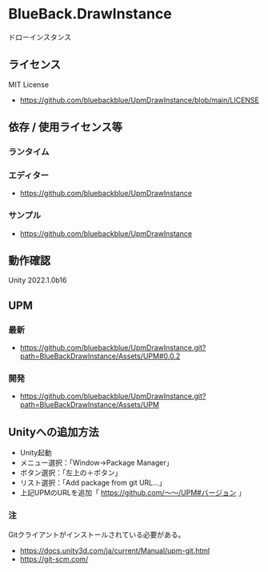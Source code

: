 # BlueBack.DrawInstance
ドローインスタンス

## ライセンス
MIT License
* https://github.com/bluebackblue/UpmDrawInstance/blob/main/LICENSE

## 依存 / 使用ライセンス等
### ランタイム
### エディター
* https://github.com/bluebackblue/UpmDrawInstance
### サンプル
* https://github.com/bluebackblue/UpmDrawInstance

## 動作確認
Unity 2022.1.0b16

## UPM
### 最新
* https://github.com/bluebackblue/UpmDrawInstance.git?path=BlueBackDrawInstance/Assets/UPM#0.0.2
### 開発
* https://github.com/bluebackblue/UpmDrawInstance.git?path=BlueBackDrawInstance/Assets/UPM

## Unityへの追加方法
* Unity起動
* メニュー選択：「Window->Package Manager」
* ボタン選択：「左上の＋ボタン」
* リスト選択：「Add package from git URL...」
* 上記UPMのURLを追加「 https://github.com/～～/UPM#バージョン 」
### 注
Gitクライアントがインストールされている必要がある。
* https://docs.unity3d.com/ja/current/Manual/upm-git.html
* https://git-scm.com/


